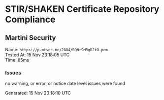 # STIR/SHAKEN Certificate Repository Compliance

## Martini Security

Name: `https://p.mtsec.me/2884/RQHr9MRgR2tO.pem`\
Tested At: 15 Nov 23 18:05 UTC\
Time: 85ms

### Issues

no warning, or error, or notice date level issues were found

Generated: 15 Nov 23 18:10 UTC
